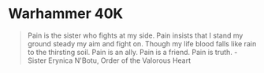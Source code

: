 # Warhammer 40K

> Pain is the sister who fights at my side. Pain insists that I stand my ground steady my aim and fight on. Though my life blood falls like rain to the thirsting soil. Pain is an ally. Pain is a friend. Pain is truth. - Sister Erynica N'Botu, Order of the Valorous Heart
